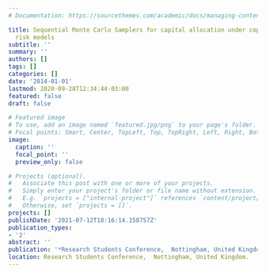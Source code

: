 ```yaml
---
# Documentation: https://sourcethemes.com/academic/docs/managing-content/

title: Sequential Monte Carlo Samplers for capital allocation under copula-dependent
  risk models
subtitle: ''
summary: ''
authors: []
tags: []
categories: []
date: '2014-01-01'
lastmod: 2020-09-28T12:34:44-03:00
featured: false
draft: false

# Featured image
# To use, add an image named `featured.jpg/png` to your page's folder.
# Focal points: Smart, Center, TopLeft, Top, TopRight, Left, Right, BottomLeft, Bottom, BottomRight.
image:
  caption: ''
  focal_point: ''
  preview_only: false

# Projects (optional).
#   Associate this post with one or more of your projects.
#   Simply enter your project's folder or file name without extension.
#   E.g. `projects = ["internal-project"]` references `content/project/deep-learning/index.md`.
#   Otherwise, set `projects = []`.
projects: []
publishDate: '2021-07-12T18:16:14.158757Z'
publication_types:
- '2'
abstract: ''
publication: '*Research Students Conference,  Nottingham, United Kingdom.*'
location: Research Students Conference,  Nottingham, United Kingdom.
---
```

